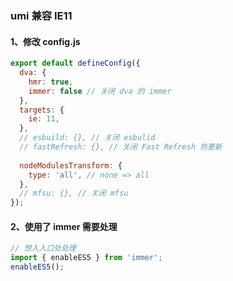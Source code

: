 ### umi 兼容 IE11

#### 1、修改 config.js

```js
export default defineConfig({
  dva: {
    hmr: true,
    immer: false // 关闭 dva 的 immer
  },
  targets: {
    ie: 11,
  },
  // esbuild: {}, // 关闭 esbulid
  // fastRefresh: {}, // 关闭 Fast Refresh 热更新
  
  nodeModulesTransform: {
    type: 'all', // none => all
  },
  // mfsu: {}, // 关闭 mfsu
});
```

#### 2、使用了 immer 需要处理

```js
// 想入入口处处理
import { enableES5 } from 'immer';
enableES5();
```